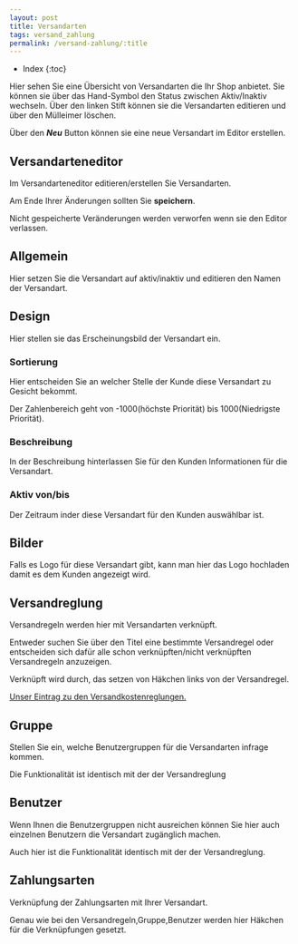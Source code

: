 ```yaml
---
layout: post
title: Versandarten
tags: versand_zahlung
permalink: /versand-zahlung/:title
---
```


+ Index
{:toc}

Hier sehen Sie eine Übersicht von Versandarten die Ihr Shop anbietet.
Sie können sie über das Hand-Symbol den Status zwischen Aktiv/Inaktiv wechseln.
Über den linken Stift können sie die Versandarten editieren und über den Mülleimer löschen.

Über den ***Neu*** Button können sie eine neue Versandart im Editor erstellen.

## Versandarteneditor

Im Versandarteneditor editieren/erstellen Sie Versandarten.

Am Ende Ihrer Änderungen sollten Sie **speichern**.

Nicht gespeicherte Veränderungen werden verworfen wenn sie den Editor verlassen.

## Allgemein

Hier setzen Sie die Versandart auf aktiv/inaktiv und editieren den Namen der Versandart.

## Design 

Hier stellen sie das Erscheinungsbild der Versandart ein.

### Sortierung 

Hier entscheiden Sie an welcher Stelle der Kunde diese Versandart zu Gesicht bekommt.

Der Zahlenbereich geht von -1000(höchste Priorität) bis 1000(Niedrigste Priorität). 

### Beschreibung

In der Beschreibung hinterlassen Sie für den Kunden Informationen für die Versandart.

### Aktiv von/bis

Der Zeitraum inder diese Versandart für den Kunden auswählbar ist.

## Bilder 

Falls es Logo für diese Versandart gibt, kann man hier das Logo hochladen damit es dem Kunden angezeigt wird.

## Versandreglung

Versandregeln werden hier mit Versandarten verknüpft.

Entweder suchen Sie über den Titel eine bestimmte Versandregel oder entscheiden sich dafür alle schon verknüpften/nicht verknüpften Versandregeln anzuzeigen.  

Verknüpft wird durch, das setzen von Häkchen links von der Versandregel. 

[Unser Eintrag zu den Versandkostenreglungen.][versandkostenreglungen]

## Gruppe

Stellen Sie ein, welche Benutzergruppen für die Versandarten infrage kommen.

Die Funktionalität ist identisch mit der der Versandreglung

## Benutzer 

Wenn Ihnen die Benutzergruppen nicht ausreichen können Sie hier auch einzelnen Benutzern die Versandart zugänglich machen. 

Auch hier ist die Funktionalität identisch mit der der Versandreglung.

## Zahlungsarten

Verknüpfung der Zahlungsarten mit Ihrer Versandart.

Genau wie bei den Versandregeln,Gruppe,Benutzer werden hier Häkchen für die Verknüpfungen gesetzt. 


[versandkostenreglungen]: /wiki/versand-zahlung/versandkostenreglung
